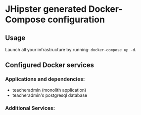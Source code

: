 # JHipster generated Docker-Compose configuration

## Usage

Launch all your infrastructure by running: `docker-compose up -d`.

## Configured Docker services

### Applications and dependencies:

- teacheradmin (monolith application)
- teacheradmin's postgresql database

### Additional Services:
